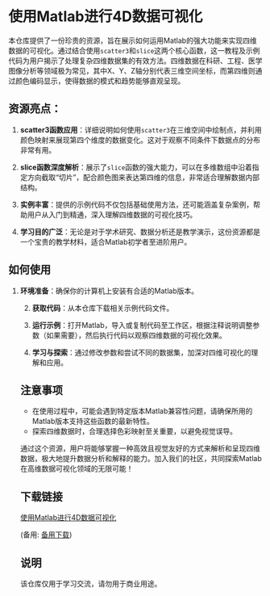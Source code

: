 # 使用Matlab进行4D数据可视化

本仓库提供了一份珍贵的资源，旨在展示如何运用Matlab的强大功能来实现四维数据的可视化。通过结合使用`scatter3`和`slice`这两个核心函数，这一教程及示例代码为用户揭示了处理复杂四维数据集的有效方法。四维数据在科研、工程、医学图像分析等领域极为常见，其中X、Y、Z轴分别代表三维空间坐标，而第四维则通过颜色编码显示，使得数据的模式和趋势能够直观呈现。

## 资源亮点：

1. **scatter3函数应用**：详细说明如何使用`scatter3`在三维空间中绘制点，并利用颜色映射来展现第四个维度的数据变化。这对于观察不同条件下数据点的分布非常有用。

2. **slice函数深度解析**：展示了`slice`函数的强大能力，可以在多维数组中沿着指定方向截取“切片”，配合颜色图来表达第四维的信息，非常适合理解数据内部结构。

3. **实例丰富**：提供的示例代码不仅包括基础使用方法，还可能涵盖复杂案例，帮助用户从入门到精通，深入理解四维数据的可视化技巧。

4. **学习目的广泛**：无论是对于学术研究、数据分析还是教学演示，这份资源都是一个宝贵的教学材料，适合Matlab初学者至进阶用户。

## 如何使用

1. **环境准备**：确保你的计算机上安装有合适的Matlab版本。

   2. **获取代码**：从本仓库下载相关示例代码文件。

   3. **运行示例**：打开Matlab，导入或复制代码至工作区，根据注释说明调整参数（如果需要），然后执行代码以观察四维数据的可视化效果。

   4. **学习与探索**：通过修改参数和尝试不同的数据集，加深对四维可视化的理解和应用。

   ## 注意事项

   - 在使用过程中，可能会遇到特定版本Matlab兼容性问题，请确保所用的Matlab版本支持这些函数的最新特性。
   - 探索四维数据时，合理选择色彩映射至关重要，以避免视觉误导。

   通过这个资源，用户将能够掌握一种高效且视觉友好的方式来解析和呈现四维数据，极大地提升数据分析和解释的能力。加入我们的社区，共同探索Matlab在高维数据可视化领域的无限可能！

   ## 下载链接
   [使用Matlab进行4D数据可视化](https://pan.quark.cn/s/267571d83fa4) 

   (备用: [备用下载](https://pan.baidu.com/s/1EyssWc7VEJX0cWf5pozJDg?pwd=1234))

   ## 说明

   该仓库仅用于学习交流，请勿用于商业用途。

